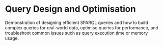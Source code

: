 # Query Design and Optimisation

Demonstration of designing efficient SPARQL queries and how to build complex queries for real-world data, optimise queries for performance, and troubleshoot common issues such as query execution time or memory usage.